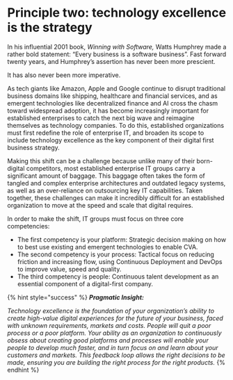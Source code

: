 # Principle two: technology excellence is the strategy

In his influential 2001 book, _Winning with Software,_ Watts Humphrey made a rather bold statement: “Every business is a software business”. Fast forward twenty years, and Humphrey’s assertion has never been more prescient.

It has also never been more imperative.

As tech giants like Amazon, Apple and Google continue to disrupt traditional business domains like shipping, healthcare and financial services, and as emergent technologies like decentralized finance and AI cross the chasm toward widespread adoption, it has become increasingly important for established enterprises to catch the next big wave and reimagine themselves as technology companies. To do this, established organizations must first redefine the role of enterprise IT, and broaden its scope to include technology excellence as the key component of their digital first business strategy.

Making this shift can be a challenge because unlike many of their born-digital competitors, most established enterprise IT groups carry a significant amount of baggage. This baggage often takes the form of tangled and complex enterprise architectures and outdated legacy systems, as well as an over-reliance on outsourcing key IT capabilities. Taken together, these challenges can make it incredibly difficult for an established organization to move at the speed and scale that digital requires.

In order to make the shift, IT groups must focus on three core competencies:

* The first competency is your platform: Strategic decision making on how to best use existing and emergent technologies to enable CVA.
* The second competency is your process: Tactical focus on reducing friction and increasing flow, using Continuous Deployment and DevOps to improve value, speed and quality.
* The third competency is people: Continuous talent development as an essential component of a digital-first company.

{% hint style="success" %}
_**Pragmatic Insight:**_ 

_Technology excellence is the foundation of your organization’s ability to create high-value digital experiences for the future of your business, faced with unknown requirements, markets and costs. People will quit a poor process or a poor platform. Your ability as an organization to continuously obsess about creating good platforms and processes will enable your people to develop much faster, and in turn focus on and learn about your customers and markets. This feedback loop allows the right decisions to be made, ensuring you are building the right process for the right products._
{% endhint %}

